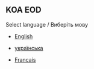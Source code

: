 KOA EOD
-------  

Select language / Виберіть мову  

- [English](https://github.com/JennuHarroc/EoDDocs/blob/main/koa-en/DocList.md)

- [українська](https://github.com/JennuHarroc/EoDDocs/blob/main/koa-uk/DocList.md)

- [Francais](https://github.com/JennuHarroc/EoDDocs/blob/main/koa-fr/EODAlliancePackages.md)
